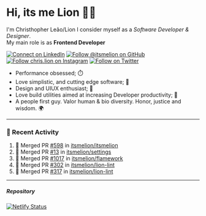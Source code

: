 # Hi, its me Lion 👋🦁

I'm Christhopher Leão/Lion
I consider myself as a _Software Developer & Designer_.<br/>My main role is as <b>Frontend Developer</b>
<br />

[![Connect on LinkedIn](https://img.shields.io/badge/--linkedin?label=LinkedIn&logo=LinkedIn&style=social)](https://www.linkedin.com/in/chrislion)
[![Follow @itsmelion on GitHub](https://img.shields.io/github/followers/itsmelion?label=follow%20%40itsmeLion&style=social)](https://github.com/itsmelion)
[![Follow chris.lion on Instagram](https://img.shields.io/badge/--instagram?label=@chris.lion&logo=Instagram&style=social)](https://instagram.com/chris.lion)
[![Follow on Twitter](https://img.shields.io/badge/--twitter?label=@ChrisLion_me&logo=Twitter&style=social)](https://twitter.com/chrislion_me)

- Performance obsessed; ⏱️
- Love simplistic, and cutting edge software; 📆
- Design and UIUX enthusiast; 🎨
- Love build utilities aimed at increasing Developer productivity; 🧰
- A people first guy. Valor human & bio diversity. Honor, justice and wisdom. 🌍

---
### 📰 Recent Activity

<!--START_SECTION:activity-->
1. 🎉 Merged PR [#598](https://github.com/itsmelion/itsmelion/pull/598) in [itsmelion/itsmelion](https://github.com/itsmelion/itsmelion)
2. 🎉 Merged PR [#13](https://github.com/itsmelion/settings/pull/13) in [itsmelion/settings](https://github.com/itsmelion/settings)
3. 🎉 Merged PR [#1017](https://github.com/itsmelion/flamework/pull/1017) in [itsmelion/flamework](https://github.com/itsmelion/flamework)
4. 🎉 Merged PR [#302](https://github.com/itsmelion/lion-lint/pull/302) in [itsmelion/lion-lint](https://github.com/itsmelion/lion-lint)
5. 🎉 Merged PR [#317](https://github.com/itsmelion/lion-lint/pull/317) in [itsmelion/lion-lint](https://github.com/itsmelion/lion-lint)
<!--END_SECTION:activity-->

___

##### Repository
[![Netlify Status](https://api.netlify.com/api/v1/badges/9e2e6136-1ab9-42fc-8d4e-188512d5d841/deploy-status)](https://app.netlify.com/sites/lion-portfolio/deploys)
